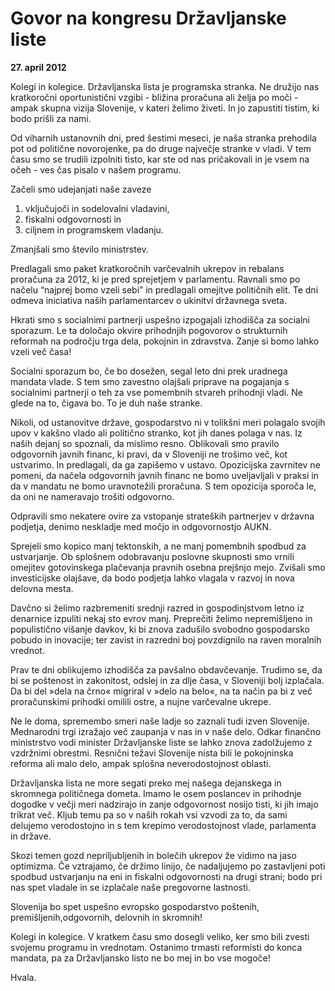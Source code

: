 # Govor na kongresu Državljanske liste

**27. april 2012**

Kolegi in kolegice. Državljanska lista je programska stranka. Ne družijo nas kratkoročni oportunistični vzgibi - bližina proračuna ali želja po moči - ampak skupna vizija Slovenije, v kateri želimo živeti. In jo zapustiti tistim, ki bodo prišli za nami.

Od viharnih ustanovnih dni, pred šestimi meseci, je naša stranka prehodila pot od politične novorojenke, pa do druge največje stranke v vladi. V tem času smo se trudili izpolniti tisto, kar ste od nas pričakovali in je vsem na očeh - ves čas pisalo v našem programu.

Začeli smo udejanjati naše zaveze 
1. vključujoči in sodelovalni vladavini, 
2. fiskalni odgovornosti in 
3. ciljnem in programskem vladanju.

Zmanjšali smo število ministrstev.

Predlagali smo paket kratkoročnih varčevalnih ukrepov in rebalans proračuna za 2012, ki je pred sprejetjem v parlamentu. Ravnali smo po načelu “najprej bomo vzeli sebi” in predlagali omejitve političnih elit. Te dni odmeva iniciativa naših parlamentarcev o ukinitvi državnega sveta.

Hkrati smo s socialnimi partnerji uspešno izpogajali izhodišča za socialni sporazum. Le ta določajo okvire prihodnjih pogovorov o strukturnih reformah na področju trga dela, pokojnin in zdravstva. Zanje si bomo lahko vzeli več časa!

Socialni sporazum bo, če bo dosežen, segal leto dni prek uradnega mandata vlade. S tem smo zavestno olajšali priprave na pogajanja s socialnimi partnerji o teh za vse pomembnih stvareh prihodnji vladi. Ne glede na to, čigava bo. To je duh naše stranke.

Nikoli, od ustanovitve države, gospodarstvo ni v tolikšni meri polagalo svojih upov v kakšno vlado ali politično stranko, kot jih danes polaga v nas. Iz naših dejanj so spoznali, da mislimo resno.
Oblikovali smo pravilo odgovornih javnih financ, ki pravi, da v Sloveniji ne trošimo več, kot ustvarimo. In predlagali, da ga zapišemo v ustavo. Opozicijska zavrnitev ne pomeni, da načela odgovornih javnih financ ne bomo uveljavljali v praksi in da v mandatu ne bomo uravnotežili proračuna. S tem opozicija sporoča le, da oni ne nameravajo trošiti odgovorno.

Odpravili smo nekatere ovire za vstopanje strateških partnerjev v državna podjetja, denimo neskladje med močjo in odgovornostjo AUKN.

Sprejeli smo kopico manj tektonskih, a ne manj pomembnih spodbud za ustvarjanje. Ob splošnem odobravanju poslovne skupnosti smo vrnili omejitev gotovinskega plačevanja pravnih osebna prejšnjo mejo. Zvišali smo investicijske olajšave, da bodo podjetja lahko vlagala v razvoj in nova delovna mesta.

Davčno si želimo razbremeniti srednji razred in gospodinjstvom letno iz denarnice izpuliti nekaj sto evrov manj. Preprečiti želimo nepremišljeno in populistično višanje davkov, ki bi znova zadušilo svobodno gospodarsko pobudo in inovacije; ter zavist in razredni boj povzdignilo na raven moralnih vrednot.

Prav te dni oblikujemo izhodišča za pavšalno obdavčevanje. Trudimo se, da bi se poštenost in zakonitost, odslej in za dlje časa, v Sloveniji bolj izplačala. Da bi del »dela na črno« migriral v »delo na belo«, na ta način pa bi z več proračunskimi prihodki omilili ostre, a nujne varčevalne ukrepe.

Ne le doma, spremembo smeri naše ladje so zaznali tudi izven Slovenije. Mednarodni trgi izražajo več zaupanja v nas in v naše delo. Odkar finančno ministrstvo vodi minister Državljanske liste se lahko znova zadolžujemo z vzdržnimi obrestmi. Resnični težavi Slovenije nista bili le pokojninska reforma ali malo delo, ampak splošna neverodostojnost oblasti.

Državljanska lista ne more segati preko mej našega dejanskega in skromnega političnega dometa. Imamo le osem poslancev in prihodnje dogodke v večji meri nadzirajo in zanje odgovornost nosijo tisti, ki jih imajo trikrat več. Kljub temu pa so v naših rokah vsi vzvodi za to, da sami delujemo verodostojno in s tem krepimo verodostojnost vlade, parlamenta in države.

Skozi temen gozd nepriljubljenih in bolečih ukrepov že vidimo na jaso optimizma. Če vztrajamo, če držimo linijo, če nadaljujemo po zastavljeni poti spodbud ustvarjanju na eni in fiskalni odgovornosti na drugi strani; bodo pri nas spet vladale in se izplačale naše pregovorne lastnosti.

Slovenija bo spet uspešno evropsko gospodarstvo poštenih, premišljenih,odgovornih, delovnih in skromnih!

Kolegi in kolegice. V kratkem času smo dosegli veliko, ker smo bili zvesti svojemu programu in vrednotam. Ostanimo trmasti reformisti do konca mandata, pa za Državljansko listo ne bo mej in bo vse mogoče!

Hvala.